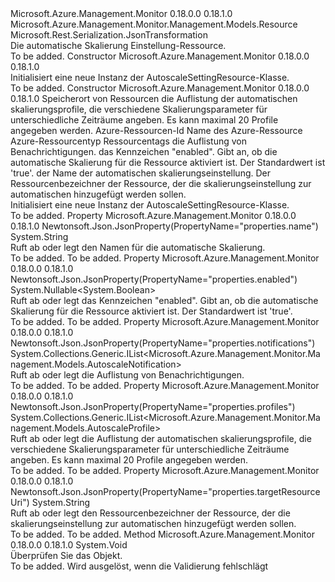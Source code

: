 <Type Name="AutoscaleSettingResource" FullName="Microsoft.Azure.Management.Monitor.Management.Models.AutoscaleSettingResource">
  <TypeSignature Language="C#" Value="public class AutoscaleSettingResource : Microsoft.Azure.Management.Monitor.Management.Models.Resource" />
  <TypeSignature Language="ILAsm" Value=".class public auto ansi beforefieldinit AutoscaleSettingResource extends Microsoft.Azure.Management.Monitor.Management.Models.Resource" />
  <TypeSignature Language="DocId" Value="T:Microsoft.Azure.Management.Monitor.Management.Models.AutoscaleSettingResource" />
  <TypeSignature Language="VB.NET" Value="Public Class AutoscaleSettingResource&#xA;Inherits Resource" />
  <TypeSignature Language="F#" Value="type AutoscaleSettingResource = class&#xA;    inherit Resource" />
  <AssemblyInfo>
    <AssemblyName>Microsoft.Azure.Management.Monitor</AssemblyName>
    <AssemblyVersion>0.18.0.0</AssemblyVersion>
    <AssemblyVersion>0.18.1.0</AssemblyVersion>
  </AssemblyInfo>
  <Base>
    <BaseTypeName>Microsoft.Azure.Management.Monitor.Management.Models.Resource</BaseTypeName>
  </Base>
  <Interfaces />
  <Attributes>
    <Attribute>
      <AttributeName>Microsoft.Rest.Serialization.JsonTransformation</AttributeName>
    </Attribute>
  </Attributes>
  <Docs>
    <summary>
            Die automatische Skalierung Einstellung-Ressource.
            </summary>
    <remarks>To be added.</remarks>
  </Docs>
  <Members>
    <Member MemberName=".ctor">
      <MemberSignature Language="C#" Value="public AutoscaleSettingResource ();" />
      <MemberSignature Language="ILAsm" Value=".method public hidebysig specialname rtspecialname instance void .ctor() cil managed" />
      <MemberSignature Language="DocId" Value="M:Microsoft.Azure.Management.Monitor.Management.Models.AutoscaleSettingResource.#ctor" />
      <MemberSignature Language="VB.NET" Value="Public Sub New ()" />
      <MemberType>Constructor</MemberType>
      <AssemblyInfo>
        <AssemblyName>Microsoft.Azure.Management.Monitor</AssemblyName>
        <AssemblyVersion>0.18.0.0</AssemblyVersion>
        <AssemblyVersion>0.18.1.0</AssemblyVersion>
      </AssemblyInfo>
      <Parameters />
      <Docs>
        <summary>
            Initialisiert eine neue Instanz der AutoscaleSettingResource-Klasse.
            </summary>
        <remarks>To be added.</remarks>
      </Docs>
    </Member>
    <Member MemberName=".ctor">
      <MemberSignature Language="C#" Value="public AutoscaleSettingResource (string location, System.Collections.Generic.IList&lt;Microsoft.Azure.Management.Monitor.Management.Models.AutoscaleProfile&gt; profiles, string id = null, string name = null, string type = null, System.Collections.Generic.IDictionary&lt;string,string&gt; tags = null, System.Collections.Generic.IList&lt;Microsoft.Azure.Management.Monitor.Management.Models.AutoscaleNotification&gt; notifications = null, Nullable&lt;bool&gt; enabled = null, string autoscaleSettingResourceName = null, string targetResourceUri = null);" />
      <MemberSignature Language="ILAsm" Value=".method public hidebysig specialname rtspecialname instance void .ctor(string location, class System.Collections.Generic.IList`1&lt;class Microsoft.Azure.Management.Monitor.Management.Models.AutoscaleProfile&gt; profiles, string id, string name, string type, class System.Collections.Generic.IDictionary`2&lt;string, string&gt; tags, class System.Collections.Generic.IList`1&lt;class Microsoft.Azure.Management.Monitor.Management.Models.AutoscaleNotification&gt; notifications, valuetype System.Nullable`1&lt;bool&gt; enabled, string autoscaleSettingResourceName, string targetResourceUri) cil managed" />
      <MemberSignature Language="DocId" Value="M:Microsoft.Azure.Management.Monitor.Management.Models.AutoscaleSettingResource.#ctor(System.String,System.Collections.Generic.IList{Microsoft.Azure.Management.Monitor.Management.Models.AutoscaleProfile},System.String,System.String,System.String,System.Collections.Generic.IDictionary{System.String,System.String},System.Collections.Generic.IList{Microsoft.Azure.Management.Monitor.Management.Models.AutoscaleNotification},System.Nullable{System.Boolean},System.String,System.String)" />
      <MemberSignature Language="VB.NET" Value="Public Sub New (location As String, profiles As IList(Of AutoscaleProfile), Optional id As String = null, Optional name As String = null, Optional type As String = null, Optional tags As IDictionary(Of String, String) = null, Optional notifications As IList(Of AutoscaleNotification) = null, Optional enabled As Nullable(Of Boolean) = null, Optional autoscaleSettingResourceName As String = null, Optional targetResourceUri As String = null)" />
      <MemberSignature Language="F#" Value="new Microsoft.Azure.Management.Monitor.Management.Models.AutoscaleSettingResource : string * System.Collections.Generic.IList&lt;Microsoft.Azure.Management.Monitor.Management.Models.AutoscaleProfile&gt; * string * string * string * System.Collections.Generic.IDictionary&lt;string, string&gt; * System.Collections.Generic.IList&lt;Microsoft.Azure.Management.Monitor.Management.Models.AutoscaleNotification&gt; * Nullable&lt;bool&gt; * string * string -&gt; Microsoft.Azure.Management.Monitor.Management.Models.AutoscaleSettingResource" Usage="new Microsoft.Azure.Management.Monitor.Management.Models.AutoscaleSettingResource (location, profiles, id, name, type, tags, notifications, enabled, autoscaleSettingResourceName, targetResourceUri)" />
      <MemberType>Constructor</MemberType>
      <AssemblyInfo>
        <AssemblyName>Microsoft.Azure.Management.Monitor</AssemblyName>
        <AssemblyVersion>0.18.0.0</AssemblyVersion>
        <AssemblyVersion>0.18.1.0</AssemblyVersion>
      </AssemblyInfo>
      <Parameters>
        <Parameter Name="location" Type="System.String" />
        <Parameter Name="profiles" Type="System.Collections.Generic.IList&lt;Microsoft.Azure.Management.Monitor.Management.Models.AutoscaleProfile&gt;" />
        <Parameter Name="id" Type="System.String" />
        <Parameter Name="name" Type="System.String" />
        <Parameter Name="type" Type="System.String" />
        <Parameter Name="tags" Type="System.Collections.Generic.IDictionary&lt;System.String,System.String&gt;" />
        <Parameter Name="notifications" Type="System.Collections.Generic.IList&lt;Microsoft.Azure.Management.Monitor.Management.Models.AutoscaleNotification&gt;" />
        <Parameter Name="enabled" Type="System.Nullable&lt;System.Boolean&gt;" />
        <Parameter Name="autoscaleSettingResourceName" Type="System.String" />
        <Parameter Name="targetResourceUri" Type="System.String" />
      </Parameters>
      <Docs>
        <param name="location">Speicherort von Ressourcen</param>
        <param name="profiles">die Auflistung der automatischen skalierungsprofile, die verschiedene Skalierungsparameter für unterschiedliche Zeiträume angeben. Es kann maximal 20 Profile angegeben werden.</param>
        <param name="id">Azure-Ressourcen-Id</param>
        <param name="name">Name des Azure-Ressource</param>
        <param name="type">Azure-Ressourcentyp</param>
        <param name="tags">Ressourcentags</param>
        <param name="notifications">die Auflistung von Benachrichtigungen.</param>
        <param name="enabled">das Kennzeichen "enabled". Gibt an, ob die automatische Skalierung für die Ressource aktiviert ist. Der Standardwert ist 'true'.</param>
        <param name="autoscaleSettingResourceName">der Name der automatischen skalierungseinstellung.</param>
        <param name="targetResourceUri">Der Ressourcenbezeichner der Ressource, der die skalierungseinstellung zur automatischen hinzugefügt werden sollen.</param>
        <summary>
            Initialisiert eine neue Instanz der AutoscaleSettingResource-Klasse.
            </summary>
        <remarks>To be added.</remarks>
      </Docs>
    </Member>
    <Member MemberName="AutoscaleSettingResourceName">
      <MemberSignature Language="C#" Value="public string AutoscaleSettingResourceName { get; set; }" />
      <MemberSignature Language="ILAsm" Value=".property instance string AutoscaleSettingResourceName" />
      <MemberSignature Language="DocId" Value="P:Microsoft.Azure.Management.Monitor.Management.Models.AutoscaleSettingResource.AutoscaleSettingResourceName" />
      <MemberSignature Language="VB.NET" Value="Public Property AutoscaleSettingResourceName As String" />
      <MemberSignature Language="F#" Value="member this.AutoscaleSettingResourceName : string with get, set" Usage="Microsoft.Azure.Management.Monitor.Management.Models.AutoscaleSettingResource.AutoscaleSettingResourceName" />
      <MemberType>Property</MemberType>
      <AssemblyInfo>
        <AssemblyName>Microsoft.Azure.Management.Monitor</AssemblyName>
        <AssemblyVersion>0.18.0.0</AssemblyVersion>
        <AssemblyVersion>0.18.1.0</AssemblyVersion>
      </AssemblyInfo>
      <Attributes>
        <Attribute>
          <AttributeName>Newtonsoft.Json.JsonProperty(PropertyName="properties.name")</AttributeName>
        </Attribute>
      </Attributes>
      <ReturnValue>
        <ReturnType>System.String</ReturnType>
      </ReturnValue>
      <Docs>
        <summary>
            Ruft ab oder legt den Namen für die automatische Skalierung.
            </summary>
        <value>To be added.</value>
        <remarks>To be added.</remarks>
      </Docs>
    </Member>
    <Member MemberName="Enabled">
      <MemberSignature Language="C#" Value="public Nullable&lt;bool&gt; Enabled { get; set; }" />
      <MemberSignature Language="ILAsm" Value=".property instance valuetype System.Nullable`1&lt;bool&gt; Enabled" />
      <MemberSignature Language="DocId" Value="P:Microsoft.Azure.Management.Monitor.Management.Models.AutoscaleSettingResource.Enabled" />
      <MemberSignature Language="VB.NET" Value="Public Property Enabled As Nullable(Of Boolean)" />
      <MemberSignature Language="F#" Value="member this.Enabled : Nullable&lt;bool&gt; with get, set" Usage="Microsoft.Azure.Management.Monitor.Management.Models.AutoscaleSettingResource.Enabled" />
      <MemberType>Property</MemberType>
      <AssemblyInfo>
        <AssemblyName>Microsoft.Azure.Management.Monitor</AssemblyName>
        <AssemblyVersion>0.18.0.0</AssemblyVersion>
        <AssemblyVersion>0.18.1.0</AssemblyVersion>
      </AssemblyInfo>
      <Attributes>
        <Attribute>
          <AttributeName>Newtonsoft.Json.JsonProperty(PropertyName="properties.enabled")</AttributeName>
        </Attribute>
      </Attributes>
      <ReturnValue>
        <ReturnType>System.Nullable&lt;System.Boolean&gt;</ReturnType>
      </ReturnValue>
      <Docs>
        <summary>
            Ruft ab oder legt das Kennzeichen "enabled". Gibt an, ob die automatische Skalierung für die Ressource aktiviert ist. Der Standardwert ist 'true'.
            </summary>
        <value>To be added.</value>
        <remarks>To be added.</remarks>
      </Docs>
    </Member>
    <Member MemberName="Notifications">
      <MemberSignature Language="C#" Value="public System.Collections.Generic.IList&lt;Microsoft.Azure.Management.Monitor.Management.Models.AutoscaleNotification&gt; Notifications { get; set; }" />
      <MemberSignature Language="ILAsm" Value=".property instance class System.Collections.Generic.IList`1&lt;class Microsoft.Azure.Management.Monitor.Management.Models.AutoscaleNotification&gt; Notifications" />
      <MemberSignature Language="DocId" Value="P:Microsoft.Azure.Management.Monitor.Management.Models.AutoscaleSettingResource.Notifications" />
      <MemberSignature Language="VB.NET" Value="Public Property Notifications As IList(Of AutoscaleNotification)" />
      <MemberSignature Language="F#" Value="member this.Notifications : System.Collections.Generic.IList&lt;Microsoft.Azure.Management.Monitor.Management.Models.AutoscaleNotification&gt; with get, set" Usage="Microsoft.Azure.Management.Monitor.Management.Models.AutoscaleSettingResource.Notifications" />
      <MemberType>Property</MemberType>
      <AssemblyInfo>
        <AssemblyName>Microsoft.Azure.Management.Monitor</AssemblyName>
        <AssemblyVersion>0.18.0.0</AssemblyVersion>
        <AssemblyVersion>0.18.1.0</AssemblyVersion>
      </AssemblyInfo>
      <Attributes>
        <Attribute>
          <AttributeName>Newtonsoft.Json.JsonProperty(PropertyName="properties.notifications")</AttributeName>
        </Attribute>
      </Attributes>
      <ReturnValue>
        <ReturnType>System.Collections.Generic.IList&lt;Microsoft.Azure.Management.Monitor.Management.Models.AutoscaleNotification&gt;</ReturnType>
      </ReturnValue>
      <Docs>
        <summary>
            Ruft ab oder legt die Auflistung von Benachrichtigungen.
            </summary>
        <value>To be added.</value>
        <remarks>To be added.</remarks>
      </Docs>
    </Member>
    <Member MemberName="Profiles">
      <MemberSignature Language="C#" Value="public System.Collections.Generic.IList&lt;Microsoft.Azure.Management.Monitor.Management.Models.AutoscaleProfile&gt; Profiles { get; set; }" />
      <MemberSignature Language="ILAsm" Value=".property instance class System.Collections.Generic.IList`1&lt;class Microsoft.Azure.Management.Monitor.Management.Models.AutoscaleProfile&gt; Profiles" />
      <MemberSignature Language="DocId" Value="P:Microsoft.Azure.Management.Monitor.Management.Models.AutoscaleSettingResource.Profiles" />
      <MemberSignature Language="VB.NET" Value="Public Property Profiles As IList(Of AutoscaleProfile)" />
      <MemberSignature Language="F#" Value="member this.Profiles : System.Collections.Generic.IList&lt;Microsoft.Azure.Management.Monitor.Management.Models.AutoscaleProfile&gt; with get, set" Usage="Microsoft.Azure.Management.Monitor.Management.Models.AutoscaleSettingResource.Profiles" />
      <MemberType>Property</MemberType>
      <AssemblyInfo>
        <AssemblyName>Microsoft.Azure.Management.Monitor</AssemblyName>
        <AssemblyVersion>0.18.0.0</AssemblyVersion>
        <AssemblyVersion>0.18.1.0</AssemblyVersion>
      </AssemblyInfo>
      <Attributes>
        <Attribute>
          <AttributeName>Newtonsoft.Json.JsonProperty(PropertyName="properties.profiles")</AttributeName>
        </Attribute>
      </Attributes>
      <ReturnValue>
        <ReturnType>System.Collections.Generic.IList&lt;Microsoft.Azure.Management.Monitor.Management.Models.AutoscaleProfile&gt;</ReturnType>
      </ReturnValue>
      <Docs>
        <summary>
            Ruft ab oder legt die Auflistung der automatischen skalierungsprofile, die verschiedene Skalierungsparameter für unterschiedliche Zeiträume angeben. Es kann maximal 20 Profile angegeben werden.
            </summary>
        <value>To be added.</value>
        <remarks>To be added.</remarks>
      </Docs>
    </Member>
    <Member MemberName="TargetResourceUri">
      <MemberSignature Language="C#" Value="public string TargetResourceUri { get; set; }" />
      <MemberSignature Language="ILAsm" Value=".property instance string TargetResourceUri" />
      <MemberSignature Language="DocId" Value="P:Microsoft.Azure.Management.Monitor.Management.Models.AutoscaleSettingResource.TargetResourceUri" />
      <MemberSignature Language="VB.NET" Value="Public Property TargetResourceUri As String" />
      <MemberSignature Language="F#" Value="member this.TargetResourceUri : string with get, set" Usage="Microsoft.Azure.Management.Monitor.Management.Models.AutoscaleSettingResource.TargetResourceUri" />
      <MemberType>Property</MemberType>
      <AssemblyInfo>
        <AssemblyName>Microsoft.Azure.Management.Monitor</AssemblyName>
        <AssemblyVersion>0.18.0.0</AssemblyVersion>
        <AssemblyVersion>0.18.1.0</AssemblyVersion>
      </AssemblyInfo>
      <Attributes>
        <Attribute>
          <AttributeName>Newtonsoft.Json.JsonProperty(PropertyName="properties.targetResourceUri")</AttributeName>
        </Attribute>
      </Attributes>
      <ReturnValue>
        <ReturnType>System.String</ReturnType>
      </ReturnValue>
      <Docs>
        <summary>
            Ruft ab oder legt den Ressourcenbezeichner der Ressource, der die skalierungseinstellung zur automatischen hinzugefügt werden sollen.
            </summary>
        <value>To be added.</value>
        <remarks>To be added.</remarks>
      </Docs>
    </Member>
    <Member MemberName="Validate">
      <MemberSignature Language="C#" Value="public override void Validate ();" />
      <MemberSignature Language="ILAsm" Value=".method public hidebysig virtual instance void Validate() cil managed" />
      <MemberSignature Language="DocId" Value="M:Microsoft.Azure.Management.Monitor.Management.Models.AutoscaleSettingResource.Validate" />
      <MemberSignature Language="VB.NET" Value="Public Overrides Sub Validate ()" />
      <MemberSignature Language="F#" Value="override this.Validate : unit -&gt; unit" Usage="autoscaleSettingResource.Validate " />
      <MemberType>Method</MemberType>
      <AssemblyInfo>
        <AssemblyName>Microsoft.Azure.Management.Monitor</AssemblyName>
        <AssemblyVersion>0.18.0.0</AssemblyVersion>
        <AssemblyVersion>0.18.1.0</AssemblyVersion>
      </AssemblyInfo>
      <ReturnValue>
        <ReturnType>System.Void</ReturnType>
      </ReturnValue>
      <Parameters />
      <Docs>
        <summary>
            Überprüfen Sie das Objekt.
            </summary>
        <remarks>To be added.</remarks>
        <exception cref="T:Microsoft.Rest.ValidationException">
            Wird ausgelöst, wenn die Validierung fehlschlägt
            </exception>
      </Docs>
    </Member>
  </Members>
</Type>